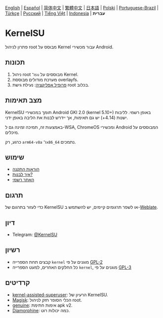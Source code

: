 [English](README.md) | [Español](README_ES.md) | [简体中文](README_CN.md) | [繁體中文](README_TW.md) | [日本語](README_JP.md) | [Polski](README_PL.md) | [Portuguese-Brazil](README_PT-BR.md) | [Türkçe](README_TR.md) | [Русский](README_RU.md) | [Tiếng Việt](README_VI.md) | [Indonesia](README_ID.md) | **עברית**

# KernelSU

פתרון לניהול root מבוסס על Kernel עבור מכשירי Android.

## תכונות

1. ניהול root ו־`su` מבוססים על Kernel.
2. מערכת מודולים מבוססת overlayfs.
3. [פרופיל אפליקציה](https://kernelsu.org/guide/app-profile.html): נעילת גישת root בכלוב.

## מצב תאימות

KernelSU תומך במכשירי Android GKI 2.0 (kernel 5.10+) באופן רשמי. לליבות ישנות (4.14+) יש גם תאימות, אך יידרש לבנות את הליבה באופן ידני.

באמצעות זה, תמיכה זמינה גם ל-WSA, ChromeOS ומכשירי Android המבוססים על מיכלים.

כרגע, רק `arm64-v8a` ו־`x86_64` נתמכים.

## שימוש

- [הוראות התקנה](https://kernelsu.org/guide/installation.html)
- [איך לבנות?](https://kernelsu.org/guide/how-to-build.html)
- [האתר רשמי](https://kernelsu.org/)

## תרגום

כדי לעזור בתרגום של KernelSU או לשפר תרגומים קיימים, יש להשתמש ב-[Weblate](https://hosted.weblate.org/engage/kernelsu/).

## דיון

- Telegram: [@KernelSU](https://t.me/KernelSU)

## רשיון

- קבצים תחת הספרייה `kernel` מוגנים על פי [GPL-2](https://www.gnu.org/licenses/old-licenses/gpl-2.0.en.html)
- כל החלקים האחרים, למעט הספרייה `kernel`, מוגנים על פי [GPL-3](https://www.gnu.org/licenses/gpl-3.0.html)

## קרדיטים

- [kernel-assisted-superuser](https://git.zx2c4.com/kernel-assisted-superuser/about/): הרעיון של KernelSU.
- [Magisk](https://github.com/topjohnwu/Magisk): הכלי הסופר חזק לניהול root.
- [genuine](https://github.com/brevent/genuine/): אימות חתימת apk v2.
- [Diamorphine](https://github.com/m0nad/Diamorphine): כמה יכולות רוט.